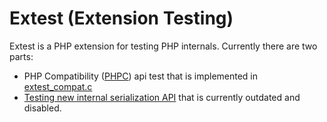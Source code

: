 # Extest (Extension Testing)

Extest is a PHP extension for testing PHP internals. Currently there are two parts:

* PHP Compatibility ([PHPC](https://github.com/bukka/phpc)) api test that is implemented in [extest_compat.c](extest_compat.c)
* [Testing new internal serialization API](doc/serialize.md) that is currently outdated and disabled.
